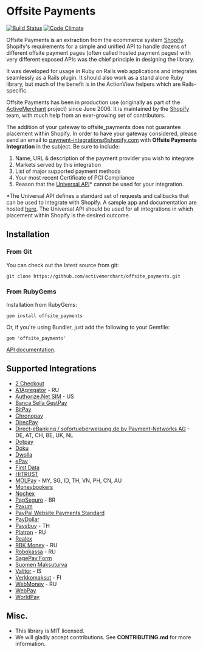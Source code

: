 # Offsite Payments
[![Build Status](https://travis-ci.org/activemerchant/offsite_payments.png?branch=master)](https://travis-ci.org/activemerchant/offsite_payments)
[![Code Climate](https://codeclimate.com/github/activemerchant/offsite_payments.png)](https://codeclimate.com/github/activemerchant/offsite_payments)

Offsite Payments is an extraction from the ecommerce system [Shopify](http://www.shopify.com). Shopify's requirements for a simple and unified API to handle dozens of different offsite payment pages (often called hosted payment pages) with very different exposed APIs was the chief principle in designing the library.

It was developed for usage in Ruby on Rails web applications and integrates seamlessly
as a Rails plugin. It should also work as a stand alone Ruby library, but much of the benefit is in the ActionView helpers which are Rails-specific.

Offsite Payments has been in production use (originally as part of the [ActiveMerchant](https://github.com/activemerchant/active_merchant) project) since June 2006. It is maintained by the [Shopify](http://www.shopify.com) team, with much help from an ever-growing set of contributors.

The addition of your gateway to offsite_payments does not guarantee placement within Shopify. In order to have your gateway considered, please send an email to payment-integrations@shopify.com with **Offsite Payments Integration** in the subject. Be sure to include:

1. Name, URL & description of the payment provider you wish to integrate
2. Markets served by this integration
3. List of major supported payment methods
4. Your most recent Certificate of PCI Compliance
5. Reason that the [Universal API](https://github.com/activemerchant/offsite_payments/blob/master/lib/offsite_payments/integrations/universal.rb)* cannot be used for your integration.

*The Universal API defines a standard set of requests and callbacks that can be used to integrate with Shopify. A sample app and documentation are hosted [here](https://github.com/Shopify/offsite-gateway-sim). The Universal API should be used for all integrations in which placement within Shopify is the desired outcome. 

## Installation

### From Git

You can check out the latest source from git:

    git clone https://github.com/activemerchant/offsite_payments.git

### From RubyGems

Installation from RubyGems:

    gem install offsite_payments

Or, if you're using Bundler, just add the following to your Gemfile:

    gem 'offsite_payments'

[API documentation](http://www.rubydoc.info/github/activemerchant/offsite_payments/master).

## Supported Integrations

* [2 Checkout](http://www.2checkout.com)
* [A1Agregator](http://a1agregator.ru/) - RU
* [Authorize.Net SIM](http://developer.authorize.net/api/sim/) - US
* [Banca Sella GestPay](https://www.gestpay.it/)
* [BitPay](https://bitpay.com/)
* [Chronopay](http://www.chronopay.com)
* [DirecPay](http://www.timesofmoney.com/direcpay/jsp/home.jsp)
* [Direct-eBanking / sofortueberweisung.de by Payment-Networks AG](https://www.payment-network.com/deb_com_en/merchantarea/home) - DE, AT, CH, BE, UK, NL
* [Dotpay](http://dotpay.pl)
* [Doku](http://doku.com)
* [Dwolla](https://www.dwolla.com/default.aspx)
* [ePay](http://www.epay.dk/epay-payment-solutions/)
* [First Data](https://firstdata.zendesk.com/entries/407522-first-data-global-gateway-e4sm-payment-pages-integration-manual)
* [HiTRUST](http://www.hitrust.com.hk/)
* [MOLPay](http://www.molpay.com/) - MY, SG, ID, TH, VN, PH, CN, AU
* [Moneybookers](http://www.moneybookers.com)
* [Nochex](http://www.nochex.com)
* [PagSeguro](http://www.pagseguro.com.br/) - BR
* [Paxum](https://www.paxum.com/)
* [PayPal Website Payments Standard](https://www.paypal.com/cgi-bin/webscr?cmd#_wp-standard-overview-outside)
* [PayDollar](http://www.paydollar.com)
* [Paysbuy](https://www.paysbuy.com/) - TH
* [Platron](https://www.platron.ru/) - RU
* [Realex](http://www.realexpayments.com)
* [RBK Money](https://rbkmoney.ru/) - RU
* [Robokassa](http://robokassa.ru/) - RU
* [SagePay Form](http://www.sagepay.com/products_services/sage_pay_go/integration/form)
* [Suomen Maksuturva](https://www.maksuturva.fi/services/vendor_services/integration_guidelines.html)
* [Valitor](http://www.valitor.is/) - IS
* [Verkkomaksut](http://www.verkkomaksut.fi) - FI
* [WebMoney](http://www.webmoney.ru) - RU
* [WebPay](http://webpay.by/)
* [WorldPay](http://www.worldpay.com)

## Misc.

- This library is MIT licensed.
- We will gladly accept contributions. See **CONTRIBUTING.md** for more information.
